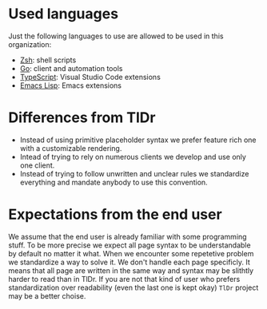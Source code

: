 # Used languages

Just the following languages to use are allowed to be used in this organization:

- [Zsh](https://en.wikipedia.org/wiki/Z_shell): shell scripts
- [Go](https://en.wikipedia.org/wiki/Go_\(programming_language): client and automation tools
- [TypeScript](https://en.wikipedia.org/wiki/TypeScript): Visual Studio Code extensions
- [Emacs Lisp](https://en.wikipedia.org/wiki/Emacs_Lisp): Emacs extensions

# Differences from TlDr

- Instead of using primitive placeholder syntax we prefer feature rich one with a customizable rendering.
- Intead of trying to rely on numerous clients we develop and use only one client.
- Instead of trying to follow unwritten and unclear rules we standardize everything and mandate anybody to use this convention.

# Expectations from the end user

We assume that the end user is already familiar with some programming stuff. To
be more precise we expect all page syntax to be understandable by default no
matter it what. When we encounter some repetetive problem we standardize a way
to solve it. We don't handle each page specificly. It means that all page are
written in the same way and syntax may be slithtly harder to read than in TlDr.
If you are not that kind of user who prefers standardization over readability
(even the last one is kept okay) `TlDr` project may be a better choise.
